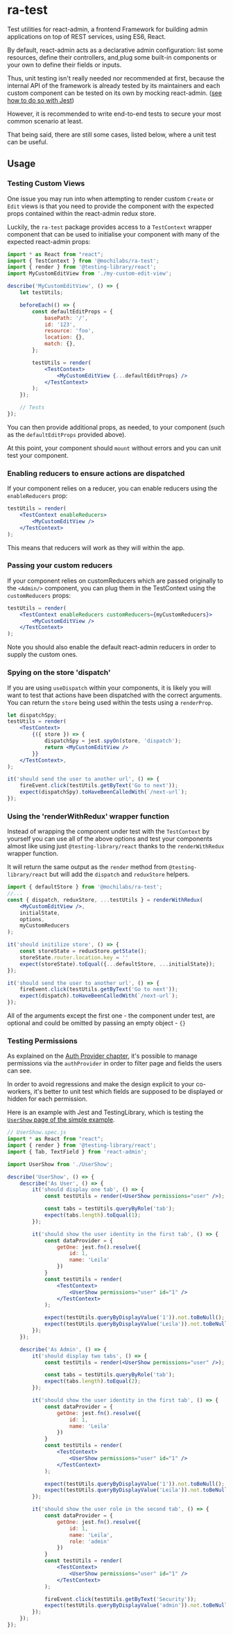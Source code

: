 # ra-test

Test utilities for react-admin, a frontend Framework for building admin applications on top of REST services, using ES6, React.

By default, react-admin acts as a declarative admin configuration: list some resources, define their controllers, and,plug some built-in components or your own to define their fields or inputs.

Thus, unit testing isn't really needed nor recommended at first, because the internal API of the framework is already tested by its maintainers and each custom component can be tested on its own by mocking react-admin. ([see how to do so with Jest](https://jestjs.io/docs/en/manual-mocks#mocking-node-modules))

However, it is recommended to write end-to-end tests to secure your most common scenario at least.

That being said, there are still some cases, listed below, where a unit test can be useful.

## Usage

### Testing Custom Views

One issue you may run into when attempting to render custom `Create` or `Edit` views is that you need to provide the component with the expected props contained within the react-admin redux store.

Luckily, the `ra-test` package provides access to a `TestContext` wrapper component that can be used to initialise your component with many of the expected react-admin props:

```jsx
import * as React from "react";
import { TestContext } from '@mochilabs/ra-test';
import { render } from '@testing-library/react';
import MyCustomEditView from './my-custom-edit-view';

describe('MyCustomEditView', () => {
    let testUtils;

    beforeEach(() => {
        const defaultEditProps = {
            basePath: '/',
            id: '123',
            resource: 'foo',
            location: {},
            match: {},
        };

        testUtils = render(
            <TestContext>
                <MyCustomEditView {...defaultEditProps} />
            </TestContext>
        );
    });

    // Tests
});
```

You can then provide additional props, as needed, to your component (such as the `defaultEditProps` provided above).

At this point, your component should `mount` without errors and you can unit test your component.

### Enabling reducers to ensure actions are dispatched

If your component relies on a reducer, you can enable reducers using the `enableReducers` prop:

```jsx
testUtils = render(
    <TestContext enableReducers>
        <MyCustomEditView />
    </TestContext>
);
```

This means that reducers will work as they will within the app.

### Passing your custom reducers

If your component relies on customReducers which are passed originally to the `<Admin/>` component, you can plug them in the TestContext using the `customReducers` props:

```jsx
testUtils = render(
    <TestContext enableReducers customReducers={myCustomReducers}>
        <MyCustomEditView />
    </TestContext>
);
```

Note you should also enable the default react-admin reducers in order to supply the custom ones.

### Spying on the store 'dispatch'

If you are using `useDispatch` within your components, it is likely you will want to test that actions have been dispatched with the correct arguments. You can return the `store` being used within the tests using a `renderProp`.

```jsx
let dispatchSpy;
testUtils = render(
    <TestContext>
        {({ store }) => {
            dispatchSpy = jest.spyOn(store, 'dispatch');
            return <MyCustomEditView />
        }}
    </TestContext>,
);

it('should send the user to another url', () => {
    fireEvent.click(testUtils.getByText('Go to next'));
    expect(dispatchSpy).toHaveBeenCalledWith(`/next-url`);
});
```

### Using the 'renderWithRedux' wrapper function

Instead of wrapping the component under test with the `TestContext` by yourself you can use all of the above options and test your components almost like using just `@testing-library/react` thanks to the `renderWithRedux` wrapper function.

It will return the same output as the `render` method from `@testing-library/react` but will add the `dispatch` and `reduxStore` helpers.

```jsx
import { defaultStore } from '@mochilabs/ra-test';
//...
const { dispatch, reduxStore, ...testUtils } = renderWithRedux(
    <MyCustomEditView />,
    initialState,
    options,
    myCustomReducers
);

it('should initilize store', () => {
    const storeState = reduxStore.getState();
    storeState.router.location.key = ''
    expect(storeState).toEqual({...defaultStore, ...initialState});
});

it('should send the user to another url', () => {
    fireEvent.click(testUtils.getByText('Go to next'));
    expect(dispatch).toHaveBeenCalledWith(`/next-url`);
});
```

All of the arguments except the first one - the component under test, are optional and could be omitted by passing an empty object - `{}`

### Testing Permissions

As explained on the [Auth Provider chapter](https://marmelab.com/react-admin/Authentication.html#authorization), it's possible to manage permissions via the `authProvider` in order to filter page and fields the users can see.

In order to avoid regressions and make the design explicit to your co-workers, it's better to unit test which fields are supposed to be displayed or hidden for each permission.

Here is an example with Jest and TestingLibrary, which is testing the [`UserShow` page of the simple example](https://github.com/marmelab/react-admin/blob/master/examples/simple/src/users/UserShow.js).

```jsx
// UserShow.spec.js
import * as React from "react";
import { render } from '@testing-library/react';
import { Tab, TextField } from 'react-admin';

import UserShow from './UserShow';

describe('UserShow', () => {
    describe('As User', () => {
        it('should display one tab', () => {
            const testUtils = render(<UserShow permissions="user" />);

            const tabs = testUtils.queryByRole('tab');
            expect(tabs.length).toEqual(1);
        });

        it('should show the user identity in the first tab', () => {
            const dataProvider = {
                getOne: jest.fn().resolve({
                    id: 1,
                    name: 'Leila'
                })
            }
            const testUtils = render(
                <TestContext>
                    <UserShow permissions="user" id="1" />
                </TestContext>
            );

            expect(testUtils.queryByDisplayValue('1')).not.toBeNull();
            expect(testUtils.queryByDisplayValue('Leila')).not.toBeNull();
        });
    });

    describe('As Admin', () => {
        it('should display two tabs', () => {
            const testUtils = render(<UserShow permissions="user" />);

            const tabs = testUtils.queryByRole('tab');
            expect(tabs.length).toEqual(2);
        });

        it('should show the user identity in the first tab', () => {
            const dataProvider = {
                getOne: jest.fn().resolve({
                    id: 1,
                    name: 'Leila'
                })
            }
            const testUtils = render(
                <TestContext>
                    <UserShow permissions="user" id="1" />
                </TestContext>
            );

            expect(testUtils.queryByDisplayValue('1')).not.toBeNull();
            expect(testUtils.queryByDisplayValue('Leila')).not.toBeNull();
        });

        it('should show the user role in the second tab', () => {
            const dataProvider = {
                getOne: jest.fn().resolve({
                    id: 1,
                    name: 'Leila',
                    role: 'admin'
                })
            }
            const testUtils = render(
                <TestContext>
                    <UserShow permissions="user" id="1" />
                </TestContext>
            );

            fireEvent.click(testUtils.getByText('Security'));
            expect(testUtils.queryByDisplayValue('admin')).not.toBeNull();
        });
    });
});
```

